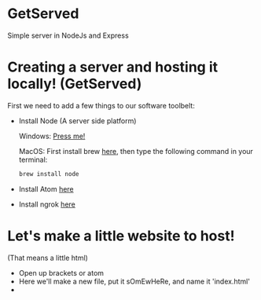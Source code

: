# GetServed
Simple server in NodeJs and Express

# Creating a server and hosting it locally! (GetServed)

First we need to add a few things to our software toolbelt:
* Install Node (A server side platform)

	Windows: [Press me!](http://blog.teamtreehouse.com/install-node-js-npm-windows)
    
    MacOS: First install brew [here](https://brew.sh/), then type the following command in your terminal: 
    ```javascript
    brew install node
    ```
* Install Atom [here](https://atom.io/)
* Install ngrok [here](https://ngrok.com/download)

# Let's make a little website to host!
(That means a little html)
* Open up brackets or atom
* Here we'll make a new file, put it sOmEwHeRe, and name it 'index.html'
* 
